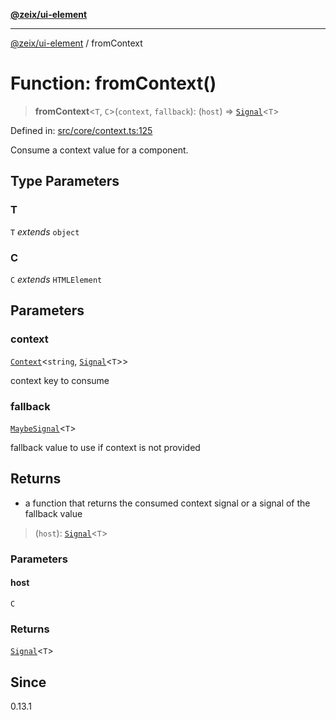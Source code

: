 [**@zeix/ui-element**](../README.md)

***

[@zeix/ui-element](../globals.md) / fromContext

# Function: fromContext()

> **fromContext**\<`T`, `C`\>(`context`, `fallback`): (`host`) => [`Signal`](../type-aliases/Signal.md)\<`T`\>

Defined in: [src/core/context.ts:125](https://github.com/efflore/ui-element/blob/6f13c4cee43b2a37b146c096e1a255409b73e79b/src/core/context.ts#L125)

Consume a context value for a component.

## Type Parameters

### T

`T` *extends* `object`

### C

`C` *extends* `HTMLElement`

## Parameters

### context

[`Context`](../type-aliases/Context.md)\<`string`, [`Signal`](../type-aliases/Signal.md)\<`T`\>\>

context key to consume

### fallback

[`MaybeSignal`](../type-aliases/MaybeSignal.md)\<`T`\>

fallback value to use if context is not provided

## Returns

- a function that returns the consumed context signal or a signal of the fallback value

> (`host`): [`Signal`](../type-aliases/Signal.md)\<`T`\>

### Parameters

#### host

`C`

### Returns

[`Signal`](../type-aliases/Signal.md)\<`T`\>

## Since

0.13.1
